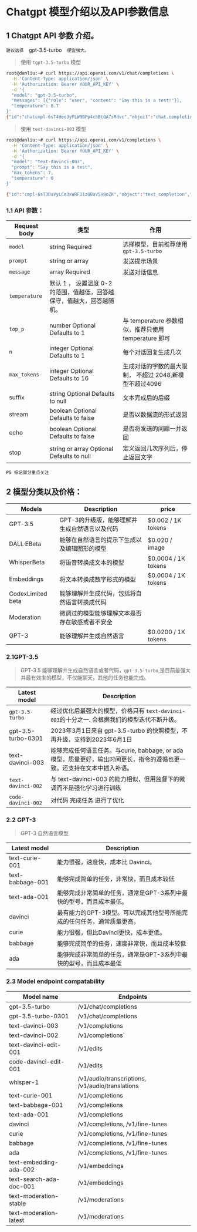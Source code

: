 # Chatgpt 模型介绍以及API参数信息



## 1 Chatgpt API 参数 介绍。


`建议选择  `gpt-3.5-turbo`  便宜强大。`

> 使用 `tgpt-3.5-turbo` 模型

```bash
root@danliu:~# curl https://api.openai.com/v1/chat/completions \
  -H 'Content-Type: application/json' \
  -H 'Authorization: Bearer YOUR_API_KEY' \
  -d '{
  "model": "gpt-3.5-turbo",
  "messages": [{"role": "user", "content": "Say this is a test!"}],
  "temperature": 0.7
}'
{"id":"chatcmpl-6sT4Heo3yFLW9BPp4chBtQA7sRdvc","object":"chat.completion","created":1678439469,"model":"gpt-3.5-turbo-0301","usage":{"prompt_tokens":13,"completion_tokens":7,"total_tokens":20},"choices":[{"message":{"role":"assistant","content":"\n\nThis is a test!"},"finish_reason":"stop","index":0}]}

```

> 使用 `text-davinci-003` 模型

```bash
root@danliu:~# curl https://api.openai.com/v1/completions \
  -H 'Content-Type: application/json' \
  -H 'Authorization: Bearer YOUR_API_KEY' \
  -d '{
  "model": "text-davinci-003",
  "prompt": "Say this is a test",
  "max_tokens": 7,
  "temperature": 0
}'

{"id":"cmpl-6sT3DaVyLCm3xWRF11zQBaV5H8oZK","object":"text_completion","created":1678439403,"model":"text-davinci-003","choices":[{"text":"\n\nThis is indeed a test","index":0,"logprobs":null,"finish_reason":"length"}],"usage":{"prompt_tokens":5,"completion_tokens":7,"total_tokens":12}}

```




### 1.1 API 参数： 
| Request body  |类型 |  作用 |
|--|--|--|
| `model` |  string  Required |  选择模型，目前推荐使用`gpt-3.5-turbo`
| `prompt` | string or array | 发送提示场景 |
| `message` | array Required | 发送对话信息
| `temperature` | 默认 1 ， 设置温度 0-2的范围，值越低，回答越保守，值越大，回答越随机。|
| `top_p` | number Optional Defaults to 1 | 与 temperature 参数相似，推荐只使用 temperature 即可 |
| `n` | integer Optional Defaults to 1 | 每个对话回复生成几次 |
| `max_tokens` | integer Optional Defaults to 16 | 生成对话的字数的最大限制， 不超过 2048,新模型不超过4096 |
| suffix | string Optional Defaults to null | 文本完成后的后缀 |
| stream | boolean Optional Defaults to false | 是否以数据流的形式返回 |
|echo| boolean Optional Defaults to false | 是否将发送的问题一并返回 |
| stop | string or array Optional Defaults to null | 定义返回几次序列后，停止返回文字 |

`PS 标记部分重点关注`


## 2 模型分类以及价格：


| Models | Description | price  |
|--|--|--|
|GPT-3.5 | GPT-3的升级版，能够理解并生成自然语言以及代码| 	$0.002 / 1K tokens | 
| DALL·EBeta | 能够在自然语言的提示下生成以及编辑图形的模型 | 	$0.020 / image |
| WhisperBeta | 将语音转换成文本的模型 | $0.0004 / 1K tokens |
| Embeddings | 将文本转换成数字形式的模型 | 	$0.0004 / 1K tokens |
| CodexLimited beta |  能够理解并生成代码，包括将自然语言转换成代码 | 	
| Moderation |	微调过的模型能够理解文本是否存在敏感或者不安全 |
| GPT-3 | 能够理解并生成自然语言 | $0.0200 / 1K tokens |


### 2.1GPT-3.5
> GPT-3.5 能够理解并生成自然语言或者代码，` gpt-3.5-turbo `,是目前最强大并最有效率的模型，不仅能聊天，其他的任务也能完成。


| Latest model | Description |
|--|--|
| `gpt-3.5-turbo` | 经过优化后最强大的模型，价格只有 `text-davinci-003`的十分之一. 会根据我们的模型迭代不断升级。
| gpt-3.5-turbo-0301 | 2023年3月1日来自 gpt-3.5-turbo 的快照模型，不再升级，支持到2023年6月1日 | 
| text-davinci-003 | 	能够完成任何语言任务。与curie, babbage, or ada 模型，质量更好，输出时间更长，指令的遵循也更一致。还支持在文本中插入补语。 | 
| `text-davinci-002` |  与 text-davinci-003 的能力相似，但用监督下的微调而不是强化学习进行训练 |
| `code-davinci-002` | 	 对代码 完成任务 进行了优化 |


### 2.2 GPT-3
> GPT-3 自然语言模型

| Latest model |	Description |
|--|--|
| text-curie-001 | 能力很强，速度快，成本比 Davinci。|
| text-babbage-001	| 能够完成简单的任务，非常快，而且成本较低 |
| text-ada-001 | 	能够完成非常简单的任务，通常是GPT-3系列中最快的型号，而且成本最低。 |
| davinci	| 最有能力的GPT-3模型。可以完成其他型号所能完成的任何任务，通常质量更高。 |
| curie	| 能力很强，但比Davinci更快，成本更低。
|babbage | 能够完成简单的任务，速度非常快，而且成本较低 | 
| ada	| 能够完成非常简单的任务，通常是GPT-3系列中最快的型号，而且成本最低 |

### 2.3 Model endpoint compatability

| Model name | 	Endpoints |
|--|--|
| gpt-3.5-turbo | 	/v1/chat/completions|
| gpt-3.5-turbo-0301 |	/v1/chat/completions|
| text-davinci-003	| /v1/completions	|
|text-davinci-002	| /v1/completions`	|
|text-davinci-edit-001	| /v1/edits	|
|code-davinci-edit-001	| /v1/edits	|
|whisper-1	| /v1/audio/transcriptions, /v1/audio/translations |	
|text-curie-001	| /v1/completions	|
|text-babbage-001	| /v1/completions	|
|text-ada-001	| /v1/completions	|
|davinci	| /v1/completions, /v1/fine-tunes	|
|curie	| /v1/completions, /v1/fine-tunes	|
|babbage	| /v1/completions, /v1/fine-tunes	|
|ada	| /v1/completions, /v1/fine-tunes	|
|text-embedding-ada-002	| /v1/embeddings	|
|text-search-ada-doc-001 |	/v1/embeddings	|
|text-moderation-stable	 | /v1/moderations	|
| text-moderation-latest	| /v1/moderations |

